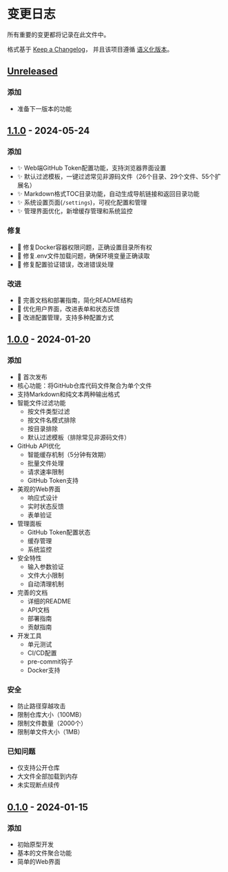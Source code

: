 # 变更日志

所有重要的变更都将记录在此文件中。

格式基于 [Keep a Changelog](https://keepachangelog.com/zh-CN/1.0.0/)，
并且该项目遵循 [语义化版本](https://semver.org/lang/zh-CN/spec/v2.0.0.html)。

## [Unreleased]

### 添加
- 准备下一版本的功能

## [1.1.0] - 2024-05-24

### 添加
- ✨ Web端GitHub Token配置功能，支持浏览器界面设置
- ✨ 默认过滤模板，一键过滤常见非源码文件（26个目录、29个文件、55个扩展名）
- ✨ Markdown格式TOC目录功能，自动生成导航链接和返回目录功能
- ✨ 系统设置页面(`/settings`)，可视化配置和管理
- ✨ 管理界面优化，新增缓存管理和系统监控

### 修复
- 🐛 修复Docker容器权限问题，正确设置目录所有权
- 🐛 修复.env文件加载问题，确保环境变量正确读取
- 🐛 修复配置验证错误，改进错误处理

### 改进
- 📝 完善文档和部署指南，简化README结构
- 🎨 优化用户界面，改进表单和状态反馈
- 🔧 改进配置管理，支持多种配置方式

## [1.0.0] - 2024-01-20

### 添加
- 🚀 首次发布
- 核心功能：将GitHub仓库代码文件聚合为单个文件
- 支持Markdown和纯文本两种输出格式
- 智能文件过滤功能
  - 按文件类型过滤
  - 按文件名模式排除
  - 按目录排除
  - 默认过滤模板（排除常见非源码文件）
- GitHub API优化
  - 智能缓存机制（5分钟有效期）
  - 批量文件处理
  - 请求速率限制
  - GitHub Token支持
- 美观的Web界面
  - 响应式设计
  - 实时状态反馈
  - 表单验证
- 管理面板
  - GitHub Token配置状态
  - 缓存管理
  - 系统监控
- 安全特性
  - 输入参数验证
  - 文件大小限制
  - 自动清理机制
- 完善的文档
  - 详细的README
  - API文档
  - 部署指南
  - 贡献指南
- 开发工具
  - 单元测试
  - CI/CD配置
  - pre-commit钩子
  - Docker支持

### 安全
- 防止路径穿越攻击
- 限制仓库大小（100MB）
- 限制文件数量（2000个）
- 限制单文件大小（1MB）

### 已知问题
- 仅支持公开仓库
- 大文件全部加载到内存
- 未实现断点续传

## [0.1.0] - 2024-01-15

### 添加
- 初始原型开发
- 基本的文件聚合功能
- 简单的Web界面

[Unreleased]: https://github.com/your-username/git2md/compare/v1.1.0...HEAD
[1.1.0]: https://github.com/your-username/git2md/compare/v1.0.0...v1.1.0
[1.0.0]: https://github.com/your-username/git2md/compare/v0.1.0...v1.0.0
[0.1.0]: https://github.com/your-username/git2md/releases/tag/v0.1.0 